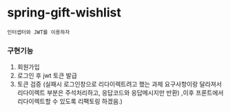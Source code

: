 # spring-gift-wishlist


`인터셉터와 JWT를 이용하자`
### 구현기능
1. 회원가입 
2. 로그인 후 jwt 토큰 발급
3. 토큰 검증 (실패시 로그인창으로 리다이렉트려고 했는 과제 요구사항이랑 달라져서 리다이렉트 부분은 주석처리하고, 응답코드와 응답메시지만 반환)
,이후 프론트에서 리다이렉트할 수 있도록 리팩토링 하겠음.)



